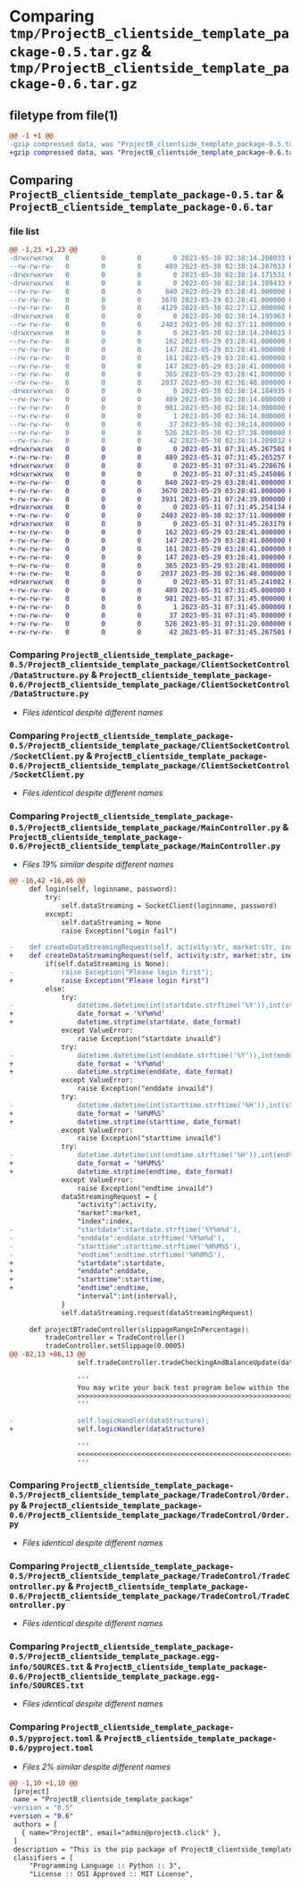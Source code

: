 # Comparing `tmp/ProjectB_clientside_template_package-0.5.tar.gz` & `tmp/ProjectB_clientside_template_package-0.6.tar.gz`

## filetype from file(1)

```diff
@@ -1 +1 @@
-gzip compressed data, was "ProjectB_clientside_template_package-0.5.tar", last modified: Tue May 30 02:38:14 2023, max compression
+gzip compressed data, was "ProjectB_clientside_template_package-0.6.tar", last modified: Wed May 31 07:31:45 2023, max compression
```

## Comparing `ProjectB_clientside_template_package-0.5.tar` & `ProjectB_clientside_template_package-0.6.tar`

### file list

```diff
@@ -1,23 +1,23 @@
-drwxrwxrwx   0        0        0        0 2023-05-30 02:38:14.208033 ProjectB_clientside_template_package-0.5/
--rw-rw-rw-   0        0        0      489 2023-05-30 02:38:14.207033 ProjectB_clientside_template_package-0.5/PKG-INFO
-drwxrwxrwx   0        0        0        0 2023-05-30 02:38:14.171531 ProjectB_clientside_template_package-0.5/ProjectB_clientside_template_package/
-drwxrwxrwx   0        0        0        0 2023-05-30 02:38:14.189433 ProjectB_clientside_template_package-0.5/ProjectB_clientside_template_package/ClientSocketControl/
--rw-rw-rw-   0        0        0      840 2023-05-29 03:28:41.000000 ProjectB_clientside_template_package-0.5/ProjectB_clientside_template_package/ClientSocketControl/DataStructure.py
--rw-rw-rw-   0        0        0     3670 2023-05-29 03:28:41.000000 ProjectB_clientside_template_package-0.5/ProjectB_clientside_template_package/ClientSocketControl/SocketClient.py
--rw-rw-rw-   0        0        0     4129 2023-05-30 02:27:12.000000 ProjectB_clientside_template_package-0.5/ProjectB_clientside_template_package/MainController.py
-drwxrwxrwx   0        0        0        0 2023-05-30 02:38:14.195963 ProjectB_clientside_template_package-0.5/ProjectB_clientside_template_package/TradeControl/
--rw-rw-rw-   0        0        0     2403 2023-05-30 02:37:11.000000 ProjectB_clientside_template_package-0.5/ProjectB_clientside_template_package/TradeControl/Order.py
-drwxrwxrwx   0        0        0        0 2023-05-30 02:38:14.204023 ProjectB_clientside_template_package-0.5/ProjectB_clientside_template_package/TradeControl/OrderActionConstants/
--rw-rw-rw-   0        0        0      162 2023-05-29 03:28:41.000000 ProjectB_clientside_template_package-0.5/ProjectB_clientside_template_package/TradeControl/OrderActionConstants/Action.py
--rw-rw-rw-   0        0        0      147 2023-05-29 03:28:41.000000 ProjectB_clientside_template_package-0.5/ProjectB_clientside_template_package/TradeControl/OrderActionConstants/Direction.py
--rw-rw-rw-   0        0        0      161 2023-05-29 03:28:41.000000 ProjectB_clientside_template_package-0.5/ProjectB_clientside_template_package/TradeControl/OrderActionConstants/ExpiryDate.py
--rw-rw-rw-   0        0        0      147 2023-05-29 03:28:41.000000 ProjectB_clientside_template_package-0.5/ProjectB_clientside_template_package/TradeControl/OrderActionConstants/StrikePrice.py
--rw-rw-rw-   0        0        0      365 2023-05-29 03:28:41.000000 ProjectB_clientside_template_package-0.5/ProjectB_clientside_template_package/TradeControl/Profile.py
--rw-rw-rw-   0        0        0     2037 2023-05-30 02:36:48.000000 ProjectB_clientside_template_package-0.5/ProjectB_clientside_template_package/TradeControl/TradeController.py
-drwxrwxrwx   0        0        0        0 2023-05-30 02:38:14.184935 ProjectB_clientside_template_package-0.5/ProjectB_clientside_template_package.egg-info/
--rw-rw-rw-   0        0        0      489 2023-05-30 02:38:14.000000 ProjectB_clientside_template_package-0.5/ProjectB_clientside_template_package.egg-info/PKG-INFO
--rw-rw-rw-   0        0        0      981 2023-05-30 02:38:14.000000 ProjectB_clientside_template_package-0.5/ProjectB_clientside_template_package.egg-info/SOURCES.txt
--rw-rw-rw-   0        0        0        1 2023-05-30 02:38:14.000000 ProjectB_clientside_template_package-0.5/ProjectB_clientside_template_package.egg-info/dependency_links.txt
--rw-rw-rw-   0        0        0       37 2023-05-30 02:38:14.000000 ProjectB_clientside_template_package-0.5/ProjectB_clientside_template_package.egg-info/top_level.txt
--rw-rw-rw-   0        0        0      526 2023-05-30 02:37:38.000000 ProjectB_clientside_template_package-0.5/pyproject.toml
--rw-rw-rw-   0        0        0       42 2023-05-30 02:38:14.209032 ProjectB_clientside_template_package-0.5/setup.cfg
+drwxrwxrwx   0        0        0        0 2023-05-31 07:31:45.267501 ProjectB_clientside_template_package-0.6/
+-rw-rw-rw-   0        0        0      489 2023-05-31 07:31:45.265257 ProjectB_clientside_template_package-0.6/PKG-INFO
+drwxrwxrwx   0        0        0        0 2023-05-31 07:31:45.228676 ProjectB_clientside_template_package-0.6/ProjectB_clientside_template_package/
+drwxrwxrwx   0        0        0        0 2023-05-31 07:31:45.245086 ProjectB_clientside_template_package-0.6/ProjectB_clientside_template_package/ClientSocketControl/
+-rw-rw-rw-   0        0        0      840 2023-05-29 03:28:41.000000 ProjectB_clientside_template_package-0.6/ProjectB_clientside_template_package/ClientSocketControl/DataStructure.py
+-rw-rw-rw-   0        0        0     3670 2023-05-29 03:28:41.000000 ProjectB_clientside_template_package-0.6/ProjectB_clientside_template_package/ClientSocketControl/SocketClient.py
+-rw-rw-rw-   0        0        0     3931 2023-05-31 07:24:39.000000 ProjectB_clientside_template_package-0.6/ProjectB_clientside_template_package/MainController.py
+drwxrwxrwx   0        0        0        0 2023-05-31 07:31:45.254134 ProjectB_clientside_template_package-0.6/ProjectB_clientside_template_package/TradeControl/
+-rw-rw-rw-   0        0        0     2403 2023-05-30 02:37:11.000000 ProjectB_clientside_template_package-0.6/ProjectB_clientside_template_package/TradeControl/Order.py
+drwxrwxrwx   0        0        0        0 2023-05-31 07:31:45.263179 ProjectB_clientside_template_package-0.6/ProjectB_clientside_template_package/TradeControl/OrderActionConstants/
+-rw-rw-rw-   0        0        0      162 2023-05-29 03:28:41.000000 ProjectB_clientside_template_package-0.6/ProjectB_clientside_template_package/TradeControl/OrderActionConstants/Action.py
+-rw-rw-rw-   0        0        0      147 2023-05-29 03:28:41.000000 ProjectB_clientside_template_package-0.6/ProjectB_clientside_template_package/TradeControl/OrderActionConstants/Direction.py
+-rw-rw-rw-   0        0        0      161 2023-05-29 03:28:41.000000 ProjectB_clientside_template_package-0.6/ProjectB_clientside_template_package/TradeControl/OrderActionConstants/ExpiryDate.py
+-rw-rw-rw-   0        0        0      147 2023-05-29 03:28:41.000000 ProjectB_clientside_template_package-0.6/ProjectB_clientside_template_package/TradeControl/OrderActionConstants/StrikePrice.py
+-rw-rw-rw-   0        0        0      365 2023-05-29 03:28:41.000000 ProjectB_clientside_template_package-0.6/ProjectB_clientside_template_package/TradeControl/Profile.py
+-rw-rw-rw-   0        0        0     2037 2023-05-30 02:36:48.000000 ProjectB_clientside_template_package-0.6/ProjectB_clientside_template_package/TradeControl/TradeController.py
+drwxrwxrwx   0        0        0        0 2023-05-31 07:31:45.241082 ProjectB_clientside_template_package-0.6/ProjectB_clientside_template_package.egg-info/
+-rw-rw-rw-   0        0        0      489 2023-05-31 07:31:45.000000 ProjectB_clientside_template_package-0.6/ProjectB_clientside_template_package.egg-info/PKG-INFO
+-rw-rw-rw-   0        0        0      981 2023-05-31 07:31:45.000000 ProjectB_clientside_template_package-0.6/ProjectB_clientside_template_package.egg-info/SOURCES.txt
+-rw-rw-rw-   0        0        0        1 2023-05-31 07:31:45.000000 ProjectB_clientside_template_package-0.6/ProjectB_clientside_template_package.egg-info/dependency_links.txt
+-rw-rw-rw-   0        0        0       37 2023-05-31 07:31:45.000000 ProjectB_clientside_template_package-0.6/ProjectB_clientside_template_package.egg-info/top_level.txt
+-rw-rw-rw-   0        0        0      526 2023-05-31 07:31:20.000000 ProjectB_clientside_template_package-0.6/pyproject.toml
+-rw-rw-rw-   0        0        0       42 2023-05-31 07:31:45.267501 ProjectB_clientside_template_package-0.6/setup.cfg
```

### Comparing `ProjectB_clientside_template_package-0.5/ProjectB_clientside_template_package/ClientSocketControl/DataStructure.py` & `ProjectB_clientside_template_package-0.6/ProjectB_clientside_template_package/ClientSocketControl/DataStructure.py`

 * *Files identical despite different names*

### Comparing `ProjectB_clientside_template_package-0.5/ProjectB_clientside_template_package/ClientSocketControl/SocketClient.py` & `ProjectB_clientside_template_package-0.6/ProjectB_clientside_template_package/ClientSocketControl/SocketClient.py`

 * *Files identical despite different names*

### Comparing `ProjectB_clientside_template_package-0.5/ProjectB_clientside_template_package/MainController.py` & `ProjectB_clientside_template_package-0.6/ProjectB_clientside_template_package/MainController.py`

 * *Files 19% similar despite different names*

```diff
@@ -16,42 +16,46 @@
     def login(self, loginname, password):
         try:
             self.dataStreaming = SocketClient(loginname, password)
         except:
             self.dataStreaming = None
             raise Exception("Login fail")
     
-    def createDataStreamingRequest(self, activity:str, market:str, index:str, startdate:datetime, enddate:datetime, starttime:datetime, endtime:datetime, interval:int):
+    def createDataStreamingRequest(self, activity:str, market:str, index:str, startdate:str, enddate:str, starttime:str, endtime:str, interval:int):
         if(self.dataStreaming is None):
-            raise Exception("Please login first");
+            raise Exception("Please login first")
         else:
             try:
-                datetime.datetime(int(startdate.strftime('%Y')),int(startdate.strftime('%m')),int(startdate.strftime('%d')))
+                date_format = '%Y%m%d'
+                datetime.strptime(startdate, date_format)
             except ValueError:
                 raise Exception("startdate invaild")
             try:
-                datetime.datetime(int(enddate.strftime('%Y')),int(enddate.strftime('%m')),int(enddate.strftime('%d')))
+                date_format = '%Y%m%d'
+                datetime.strptime(enddate, date_format)
             except ValueError:
                 raise Exception("enddate invaild")
             try:
-                datetime.datetime(int(starttime.strftime('%H')),int(starttime.strftime('%M')),int(starttime.strftime('%S')))
+                date_format = '%H%M%S'
+                datetime.strptime(starttime, date_format)
             except ValueError:
                 raise Exception("starttime invaild")
             try:
-                datetime.datetime(int(endtime.strftime('%H')),int(endtime.strftime('%M')),int(endtime.strftime('%S')))
+                date_format = '%H%M%S'
+                datetime.strptime(endtime, date_format)
             except ValueError:
                 raise Exception("endtime invaild")
             dataStreamingRequest = {
                 "activity":activity,
                 "market":market,
                 "index":index,
-                "startdate":startdate.strftime('%Y%m%d'),
-                "enddate":enddate.strftime('%Y%m%d'),
-                "starttime":starttime.strftime('%H%M%S'),
-                "endtime":endtime.strftime('%H%M%S'),
+                "startdate":startdate,
+                "enddate":enddate,
+                "starttime":starttime,
+                "endtime":endtime,
                 "interval":int(interval),
             }
             self.dataStreaming.request(dataStreamingRequest)
             
     def projectBTradeController(slippageRangeInPercentage):
         tradeController = TradeController()
         tradeController.setSlippage(0.0005)
@@ -82,13 +86,13 @@
                 self.tradeController.tradeCheckingAndBalanceUpdate(dataStructure)
                 
                 '''
                 You may write your back test program below within the while loop
                 >>>>>>>>>>>>>>>>>>>>>>>>>>>>>>>>>>>>>>>>>>>>>>>>>>>>>>>>>>>>>>>>>>>>>>>>>>>>>>>>>>>>>>>>>>>>>>>>>>>>>>>>>>>>>>>>>>>>>>>>
                 '''
                 
-                self.logicHandler(dataStructure);
+                self.logicHandler(dataStructure)
                 
                 '''
                 <<<<<<<<<<<<<<<<<<<<<<<<<<<<<<<<<<<<<<<<<<<<<<<<<<<<<<<<<<<<<<<<<<<<<<<<<<<<<<<<<<<<<<<<<<<<<<<<<<<<<<<<<<<<<<<<<<<<<<<<
                 '''
```

### Comparing `ProjectB_clientside_template_package-0.5/ProjectB_clientside_template_package/TradeControl/Order.py` & `ProjectB_clientside_template_package-0.6/ProjectB_clientside_template_package/TradeControl/Order.py`

 * *Files identical despite different names*

### Comparing `ProjectB_clientside_template_package-0.5/ProjectB_clientside_template_package/TradeControl/TradeController.py` & `ProjectB_clientside_template_package-0.6/ProjectB_clientside_template_package/TradeControl/TradeController.py`

 * *Files identical despite different names*

### Comparing `ProjectB_clientside_template_package-0.5/ProjectB_clientside_template_package.egg-info/SOURCES.txt` & `ProjectB_clientside_template_package-0.6/ProjectB_clientside_template_package.egg-info/SOURCES.txt`

 * *Files identical despite different names*

### Comparing `ProjectB_clientside_template_package-0.5/pyproject.toml` & `ProjectB_clientside_template_package-0.6/pyproject.toml`

 * *Files 2% similar despite different names*

```diff
@@ -1,10 +1,10 @@
 [project]
 name = "ProjectB_clientside_template_package"
-version = "0.5"
+version = "0.6"
 authors = [
   { name="ProjectB", email="admin@projectb.click" },
 ]
 description = "This is the pip package of ProjectB_clientside_template_package"
 classifiers = [
     "Programming Language :: Python :: 3",
     "License :: OSI Approved :: MIT License",
```

